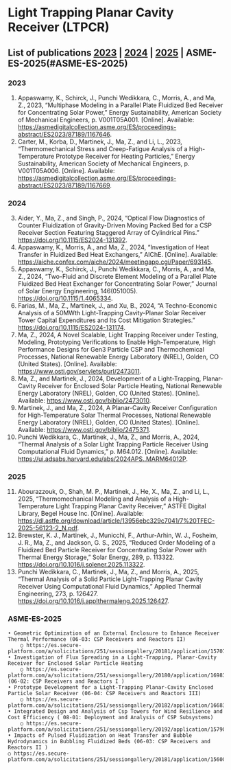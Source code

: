 # Light Trapping Planar Cavity Receiver (LTPCR)
## List of publications [2023](#2023) | [2024](#2024) | [2025](#2025) | ASME-ES-2025(#ASME-ES-2025)
### 2023
1. Appaswamy, K., Schirck, J., Punchi Wedikkara, C., Morris, A., and Ma, Z., 2023, “Multiphase Modeling in a Parallel Plate Fluidized Bed Receiver for Concentrating Solar Power,” Energy Sustainability, American Society of Mechanical Engineers, p. V001T05A001. [Online]. Available: https://asmedigitalcollection.asme.org/ES/proceedings-abstract/ES2023/87189/1167646. 
2. Carter, M., Korba, D., Martinek, J., Ma, Z., and Li, L., 2023, “Thermomechanical Stress and Creep-Fatigue Analysis of a High-Temperature Prototype Receiver for Heating Particles,” Energy Sustainability, American Society of Mechanical Engineers, p. V001T05A006. [Online]. Available: https://asmedigitalcollection.asme.org/ES/proceedings-abstract/ES2023/87189/1167669. 

### 2024
3. Aider, Y., Ma, Z., and Singh, P., 2024, “Optical Flow Diagnostics of Counter Fluidization of Gravity-Driven Moving Packed Bed for a CSP Receiver Section Featuring Staggered Array of Cylindrical Pins.” https://doi.org/10.1115/ES2024-131392. 
4. Appaswamy, K., Morris, A., and Ma, Z., 2024, “Investigation of Heat Transfer in Fluidized Bed Heat Exchangers,” AIChE. [Online]. Available: https://aiche.confex.com/aiche/2024/meetingapp.cgi/Paper/693145. 
5. Appaswamy, K., Schirck, J., Punchi Wedikkara, C., Morris, A., and Ma, Z., 2024, “Two-Fluid and Discrete Element Modeling of a Parallel Plate Fluidized Bed Heat Exchanger for Concentrating Solar Power,” Journal of Solar Energy Engineering, 146(051005). https://doi.org/10.1115/1.4065334. 
6. Farias, M., Ma, Z., Martinek, J., and Xu, B., 2024, “A Techno-Economic Analysis of a 50MWth Light-Trapping Cavity-Planar Solar Receiver Tower Capital Expenditures and Its Cost Mitigation Strategies.” https://doi.org/10.1115/ES2024-131174. 
7. Ma, Z., 2024, A Novel Scalable, Light Trapping Receiver under Testing, Modeling, Prototyping Verifications to Enable High-Temperature, High Performance Designs for Gen3 Particle CSP and Thermochemical Processes, National Renewable Energy Laboratory (NREL), Golden, CO (United States). [Online]. Available: https://www.osti.gov/servlets/purl/2473011. 
8. Ma, Z., and Martinek, J., 2024, Development of a Light-Trapping, Planar-Cavity Receiver for Enclosed Solar Particle Heating, National Renewable Energy Laboratory (NREL), Golden, CO (United States). [Online]. Available: https://www.osti.gov/biblio/2473010. 
9. Martinek, J., and Ma, Z., 2024, A Planar-Cavity Receiver Configuration for High-Temperature Solar Thermal Processes, National Renewable Energy Laboratory (NREL), Golden, CO (United States). [Online]. Available: https://www.osti.gov/biblio/2475371. 
10. Punchi Wedikkara, C., Martinek, J., Ma, Z., and Morris, A., 2024, “Thermal Analysis of a Solar Light Trapping Particle Receiver Using Computational Fluid Dynamics,” p. M64.012. [Online]. Available: https://ui.adsabs.harvard.edu/abs/2024APS..MARM64012P. 

### 2025
11. Abourazzouk, O., Shah, M. P., Martinek, J., He, X., Ma, Z., and Li, L., 2025, “Thermomechanical Modeling and Analysis of a High-Temperature Light Trapping Planar Cavity Receiver,” ASTFE Digital Library, Begel House Inc. [Online]. Available: https://dl.astfe.org/download/article/13956ebc329c7041/7%20TFEC-2025-56123-2_N.pdf. 
12. Brewster, K. J., Martinek, J., Municchi, F., Arthur-Arhin, W. J., Fosheim, J. R., Ma, Z., and Jackson, G. S., 2025, “Reduced Order Modeling of a Fluidized Bed Particle Receiver for Concentrating Solar Power with Thermal Energy Storage,” Solar Energy, 289, p. 113322. https://doi.org/10.1016/j.solener.2025.113322.
14. Punchi Wedikkara, C., Martinek, J., Ma, Z., and Morris, A., 2025, “Thermal Analysis of a Solid Particle Light-Trapping Planar Cavity Receiver Using Computational Fluid Dynamics,” Applied Thermal Engineering, 273, p. 126427. https://doi.org/10.1016/j.applthermaleng.2025.126427. 

### ASME-ES-2025
	• Geometric Optimization of an External Enclosure to Enhance Receiver Thermal Performance (06-03: CSP Receivers and Reactors II)
		○ https://es.secure-platform.com/a/solicitations/251/sessiongallery/20181/application/157075 
	• Investigation of Flux Spreading in a Light-Trapping, Planar-Cavity Receiver for Enclosed Solar Particle Heating 
		○ https://es.secure-platform.com/a/solicitations/251/sessiongallery/20180/application/169834 (06-02: CSP Receivers and Reactors I )
	• Prototype Development for a Light-Trapping Planar-Cavity Enclosed Particle Solar Receiver (06-04: CSP Receivers and Reactors III)
		○ https://es.secure-platform.com/a/solicitations/251/sessiongallery/20182/application/166830
	• Integrated Design and Analysis of Csp Towers for Wind Resilience and Cost Efficiency ( 08-01: Deployment and Analysis of CSP Subsystems)
		○ https://es.secure-platform.com/a/solicitations/251/sessiongallery/20192/application/157908
	• Impacts of Pulsed Fluidization on Heat Transfer and Bubble Hydrodynamics in Bubbling Fluidized Beds (06-03: CSP Receivers and Reactors II )
    ○ https://es.secure-platform.com/a/solicitations/251/sessiongallery/20181/application/156002


